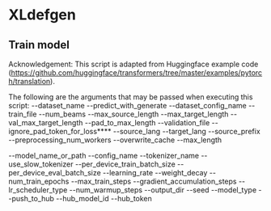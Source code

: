 # XLdefgen

## Train model

Acknowledgement: This script is adapted from Huggingface example code (https://github.com/huggingface/transformers/tree/master/examples/pytorch/translation).

The following are the arguments that may be passed when executing this script:
--dataset_name
--predict_with_generate
--dataset_config_name
--train_file
--num_beams
--max_source_length
--max_target_length
--val_max_target_length
--pad_to_max_length
--validation_file
--ignore_pad_token_for_loss****
--source_lang
--target_lang
--source_prefix
--preprocessing_num_workers
--overwrite_cache
--max_length

--model_name_or_path
--config_name
--tokenizer_name
--use_slow_tokenizer
--per_device_train_batch_size
--per_device_eval_batch_size
--learning_rate
--weight_decay
--num_train_epochs
--max_train_steps
--gradient_accumulation_steps
--lr_scheduler_type
--num_warmup_steps
--output_dir
--seed
--model_type
--push_to_hub
--hub_model_id
--hub_token